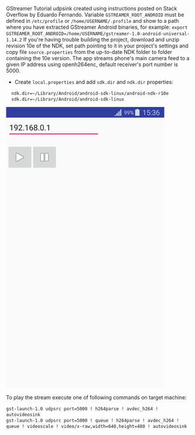 GStreamer Tutorial udpsink created using instructions posted on Stack Overflow by Eduardo Fernando. Variable `GSTREAMER_ROOT_ANDROID` must be defined in `/etc/profile` or `/home/USERNAME/.profile` and show to a path where you have extracted GStreamer Android binaries, for example: `export GSTREAMER_ROOT_ANDROID=/home/USERNAME/gstreamer-1.0-android-universal-1.14.2`
If you're having trouble building the project, download and unzip revision 10e of the NDK, set path pointing to it in your project's settings and copy file `source.properties` from the up-to-date NDK folder to folder containing the 10e version.
The app streams phone's main camera feed to a given IP address using openh264enc, default receiver's port number is 5000.

 - Create `local.properties` and add `sdk.dir` and `ndk.dir` properties:

```
  ndk.dir=~/Library/Android/android-sdk-linux/android-ndk-r10e
  sdk.dir=~/Library/Android/android-sdk-linux
```

![screenshot](screenshots/screenshot_2019-01-27.png)


To play the stream execute one of following commands on target machine:

```
gst-launch-1.0 udpsrc port=5000 ! h264parse ! avdec_h264 ! autovideosink
gst-launch-1.0 udpsrc port=5000 ! queue ! h264parse ! avdec_h264 ! queue ! videoscale ! video/x-raw,width=640,height=480 ! autovideosink
```
